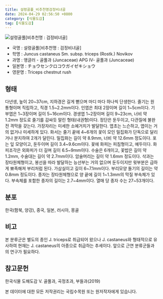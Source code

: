 ```yaml
---
title: 설령골풀_비추천명검정비녀골
date: 2024-04-29 02:56:50 +0800
category: [식물도감]
tag: [식물도감]
---
```




![설령골풀[비추천명 : 검정비녀골]](/fileUpload/plants/basic/Juncaceae/Juncus/5921/1_th2.JPG)
- 국명 : 설령골풀[비추천명 : 검정비녀골]
- 학명 : Juncus castaneus Sm. subsp. triceps (Rostk.) Novikov
- 과명 : 앵글러 - 골풀과 (Juncaceae) APG Ⅳ- 골풀과 (Juncaceae)
- 일본명 : チョウセンクロコウガイゼキショウ
- 영문명 : Triceps chestnut rush


## 형태
다년생, 높이 20~37cm, 지하경은 길게 뻗으며 마디 마다 하나씩 단생한다. 줄기는 원통형이며 직립하고, 직경 1.5~2.2mm이다. 인엽은 최대 2장이며 길이 1~5cm이다. 기부엽은 1~3장이며 길이 5~16cm이다. 경생엽 1~2장이며 길이 9~23cm, 너비 약 1.2mm 정도로 줄기를 감싸듯 말린 형태(내권형)이다. 정단은 둔두이고, 다관질에 불완전 격막을 갖는다. 가장자리는 미세한 소예거치가 발달한다. 엽초는 느슨하고, 엽이는 거의 없거나 미세하게 있다. 화서는 줄기 끝에 4~6개의 꽃이 모인 밀집화가 단독으로 달리거나 분지하여 2개가 달린다. 밀집화는 길이 약 8.9mm, 너비 약 12.6mm 정도이다. 포는 잎 모양이고, 둔두이며 길이 3.4~9.6cm이다. 꽃에 화피는 피침형이고, 예두이다. 화피조각은 외화피가 더 길며 길이 6.5~9mm이다. 수술은 6개이고, 꽃밥은 길이 약 1.2mm, 수술대는 길이 약 2.7mm이다. 암술머리는 길이 약 1.6mm 정도이다. 삭과는 장타원체형이고, 봉선을 따라 발달하는 능선부는 거의 없으며 둔두이지만 윗부분은 급하게 뾰족해져 부리처럼 된다. 가삼실이고 길이 6~7.1mm이다. 부리모양 돌기의 길이는 약 0.8mm 정도이다. 종자는 장타원체형으로 양 끝에 길이 1~1.3mm의 막질 부속체가 있다. 부속체를 포함한 종자의 길이는 2.7~4mm이다. 열매 당 종자 수는 27~53개이다.
## 분포
한국(함북, 양강), 중국, 일본, 러시아, 몽골
## 비고
본 분류군은 별도의 종인 J. triceps로 취급되어 왔으나 J. castaneus와 형태적으로 유사하여 현재는 J. castaneus의 아종으로 취급하는 추세이다. 앞으로 근연 분류군들과의 연구가 필요하다.
## 참고문헌
한국식물 도해도감 Ⅴ. 골풀과, 곡정초과, 부들과(2019)






본 데이터에 대한 모든 저작권리는 국립수목원 또는 원저작자에게 있습니다.
